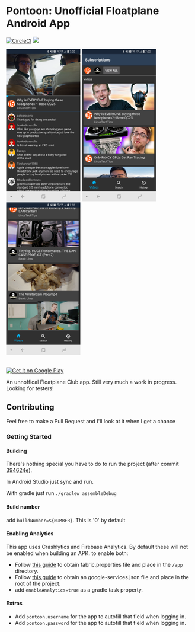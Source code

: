 # Pontoon: Unofficial Floatplane Android App

[![CircleCI](https://circleci.com/gh/Dumblydore/Pontoon/tree/master.svg?style=shield&circle-token=e8244f8d38776f64138c691abfabc51682ebf562)](https://circleci.com/gh/Dumblydore/Pontoon/tree/master) [![](https://img.shields.io/badge/license-GPL--3.0-blue.svg)](LICENSE)

<img src="assets/screenshots/player.png" width="200"> <img src="assets/screenshots/subscriptions.png" width="200"> <img src="assets/screenshots/subscriptions_pip.png" width="200">

<br/>
<a href='https://play.google.com/store/apps/details?id=me.mauricee.pontoon&pcampaignid=MKT-Other-global-all-co-prtnr-py-PartBadge-Mar2515-1'><img alt='Get it on Google Play' src='https://play.google.com/intl/en_us/badges/images/generic/en_badge_web_generic.png' width="200px"/></a>
<br/>

An unnoffical Floatplane Club app. Still very much a work in progress. Looking for testers!

## Contributing
Feel free to make a Pull Request and I'll look at it when I get a chance
### Getting Started
#### Building
   There's nothing special you have to do to run the project (after commit [394624e](https://github.com/Dumblydore/Pontoon/commit/394624e7f67d53b66a12cdfe79a314774be55080)). 
   
   In Android Studio just sync and run. 
   
   With gradle just run `./gradlew assembleDebug`

#### Build number
   add `buildNumber=${NUMBER}`. This is '0' by default

#### Enabling Analytics
   This app uses Crashlytics and Firebase Analytics. By default these will not be enabled when
   building an APK. to enable both:
   - Follow [this guide](https://docs.fabric.io/android/fabric/overview.html) to obtain fabric.properties file and place in the `/app` directory.
   - Follow [this guide](https://firebase.google.com/docs/android/setup) to obtain an google-services.json file and place in the root of the project.
   - add `enableAnalytics=true` as a gradle task property.

#### Extras
   - Add `pontoon.username` for the app to autofill that field when logging in. 
   - Add `pontoon.password` for the app to autofill that field when logging in. 
